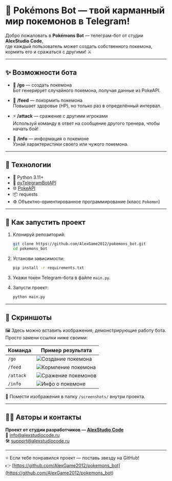 # 🐉 Pokémons Bot — твой карманный мир покемонов в Telegram!

Добро пожаловать в **Pokémons Bot** — телеграм-бот от студии **AlexStudio Code**,  
где каждый пользователь может создать собственного покемона, кормить его и сражаться с другими! ⚔️  

---

## ✨ Возможности бота

- 🎯 **/go** — создать покемона  
  Бот генерирует случайного покемона, получая данные из PokeAPI.  

- 🍎 **/feed** — покормить покемона  
  Повышает здоровье (HP), но только раз в определённый интервал.  

- ⚡ **/attack** — сражение с другими игроками  
  Используй команду в ответ на сообщение другого тренера, чтобы начать бой!  

- 📜 **/info** — информация о покемоне  
  Узнай характеристики своего или чужого покемона.  

---

## 🧩 Технологии

- 🐍 Python 3.11+
- 🤖 [pyTelegramBotAPI](https://pypi.org/project/pyTelegramBotAPI/)
- 🌐 [PokeAPI](https://pokeapi.co/)
- 📦 requests
- ⚙️ Объектно-ориентированное программирование (класс `Pokemon`)

---

## 🚀 Как запустить проект

1. Клонируй репозиторий:
   ```bash
   git clone https://github.com/AlexGame2012/pokemons_bot.git
   cd pokemons_bot
   ```

2. Установи зависимости:
   ```bash
   pip install -r requirements.txt
   ```

3. Укажи токен Telegram-бота в файле `main.py`.

4. Запусти проект:
   ```bash
   python main.py
   ```

---

## 📸 Скриншоты

🖼️ Здесь можно вставить изображения, демонстрирующие работу бота.  
Просто замени ссылки ниже своими:

| Команда | Пример результата |
|----------|-------------------|
| `/go` | ![Создание покемона](https://github.com/username/pokemons_bot/blob/main/screenshots/go_command.png) |
| `/feed` | ![Кормление покемона](https://github.com/username/pokemons_bot/blob/main/screenshots/feed_command.png) |
| `/attack` | ![Сражение покемонов](https://github.com/username/pokemons_bot/blob/main/screenshots/attack_command.png) |
| `/info` | ![Инфо о покемоне](https://github.com/username/pokemons_bot/blob/main/screenshots/info_command.png) |

📂 Помести изображения в папку `/screenshots/` внутри проекта.  

---

## 👨‍💻 Авторы и контакты

**Проект от студии разработчиков — [AlexStudio Code](https://alexstudiocode.ru)**  
📧 info@alexstudiocode.ru  
🛠 support@alexstudiocode.ru  

---

⭐ Если тебе понравился проект — поставь звезду на GitHub!  
👉 [https://github.com/AlexGame2012/pokemons_bot](https://github.com/AlexGame2012/pokemons_bot)
